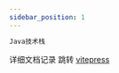 ```yaml
---
sidebar_position: 1
---
```


```bash
Java技术栈
```

详细文档记录 跳转 [vitepress](https://sakuramuxia.github.io/vitepress/)
